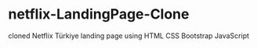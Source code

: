 # netflix-LandingPage-Clone
cloned Netflix Türkiye landing page using HTML CSS Bootstrap JavaScript
